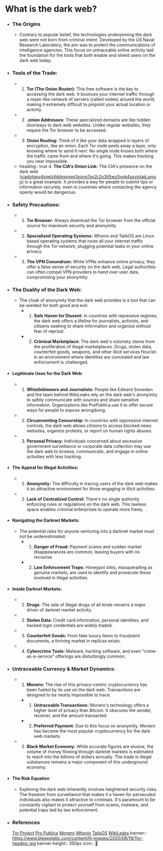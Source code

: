 # What is the dark web?
- ### The Origins
	- Contrary to popular belief, the technologies underpinning the dark web were not born from criminal intent. Developed by the US Naval Research Laboratory, the aim was to protect the communications of intelligence agencies. This focus on untraceable online activity laid the foundation for the tools that both enable and shield users on the dark web today.
- ### Tools of the Trade:
	- 1. **Tor (The Onion Router):** This free software is the key to accessing the dark web. It bounces your internet traffic through a maze-like network of servers (called nodes) around the world, making it extremely difficult to pinpoint your actual location or activity.
	- 2. **.onion Addresses:** These specialized domains are like hidden doorways to dark web websites. Unlike regular websites, they require the Tor browser to be accessed.
	- 3. **Onion Routing:** Think of it like your data wrapped in layers of encryption, like an onion. Each Tor node peels away a layer, only knowing where to send it next. No single node knows both where the traffic came from and where it's going. This makes tracking you near impossible.
	- heading:: true
	  4. **The CIA's Onion Link:** The CIA's presence on the dark web ([ciadotgov4sjwlzihbbgxnqg3xiyrg7so2r2o3lt5wz5ypk4sxyjstad.onion](http://ciadotgov4sjwlzihbbgxnqg3xiyrg7so2r2o3lt5wz5ypk4sxyjstad.onion)) is a great example. It provides a way for people to submit tips or information securely, even in countries where contacting the agency openly would be dangerous.
- ### Safety Precautions:
	- 1. **Tor Browser:** Always download the Tor browser from the official source for maximum security and anonymity.
	- 2. **Specialized Operating Systems:** Whonix and TailsOS are Linux-based operating systems that route all your internet traffic through the Tor network, plugging potential leaks in your online privacy.
	- 3. **The VPN Conundrum:** While VPNs enhance online privacy, they offer a false sense of security on the dark web. Legal authorities can often compel VPN providers to hand over user data, compromising your anonymity.
- ### The Duality of the Dark Web:
	- The cloak of anonymity that the dark web provides is a tool that can be wielded for both good and evil:
		- 1. **Safe Haven for Dissent:** In countries with repressive regimes, the dark web offers a lifeline for journalists, activists, and citizens seeking to share information and organize without fear of reprisal.
		- 2. **Criminal Marketplace:** The dark web's notoriety stems from the proliferation of illegal marketplaces. Drugs, stolen data, counterfeit goods, weapons, and other illicit services flourish in an environment where identities are concealed and law enforcement is challenged.
- #### Legitimate Uses for the Dark Web:
	- 1. **Whistleblowers and Journalists:** People like Edward Snowden and the team behind WikiLeaks rely on the dark web's anonymity to safely communicate with sources and share sensitive information. Organizations like ProPublica use it to offer secure ways for people to expose wrongdoing.
	- 2. **Circumventing Censorship:** In countries with oppressive internet controls, the dark web allows citizens to access blocked news websites, organize protests, or report on human rights abuses.
	- 3. **Personal Privacy:** Individuals concerned about excessive government surveillance or corporate data collection may use the dark web to browse, communicate, and engage in online activities with less tracking.
- #### The Appeal for Illegal Activities:
	- 1. **Anonymity:** The difficulty in tracing users of the dark web makes it an attractive environment for those engaging in illicit activities.
	- 2. **Lack of Centralized Control:** There's no single authority enforcing rules or regulations on the dark web. This lawless space enables criminal enterprises to operate more freely.
- #### Navigating the Darknet Markets:
	- The potential risks for anyone venturing into a darknet market must not be underestimated:
		- 1. **Danger of Fraud:** Payment scams and sudden market disappearances are common, leaving buyers with no recourse.
		- 2. **Law Enforcement Traps:** Honeypot sites, masquerading as genuine markets, are used to identify and prosecute those involved in illegal activities.
- #### Inside Darknet Markets:
	- 1. **Drugs:** The sale of illegal drugs of all kinds remains a major driver of darknet market activity.
	- 2. **Stolen Data:** Credit card information, personal identities, and hacked login credentials are widely traded.
	- 3. **Counterfeit Goods:** From fake luxury items to fraudulent documents, a thriving market in replicas exists.
	- 4. **Cybercrime Tools:** Malware, hacking software, and even "crime-as-a-service" offerings are disturbingly common.
- ### Untraceable Currency & Market Dynamics:
	- 1. **Monero:** The rise of this privacy-centric cryptocurrency has been fueled by its use on the dark web. Transactions are designed to be nearly impossible to trace.
		- 1. **Untraceable Transactions:** Monero's technology offers a higher level of privacy than Bitcoin. It obscures the sender, receiver, and the amount transacted.
		- 2. **Preferred Payment:** Due to this focus on anonymity, Monero has become the most popular cryptocurrency for the dark web markets.
	- 2. **Black Market Economy:** While accurate figures are elusive, the volume of money flowing through darknet markets is estimated to reach into the billions of dollars annually. The trade in illegal substances remains a major component of this underground economy.
- #### The Risk Equation
	- Exploring the dark web inherently involves heightened security risks. The freedom from surveillance that makes it a haven for persecuted individuals also makes it attractive to criminals. It's paramount to be constantly vigilant to protect yourself from scams, malware, and potential traps laid by law enforcement.
- ### References
  [Tor Project](https://www.torproject.org/)
  [Pro Publica](https://www.propublica.org/)
  [Monero](https://www.getmonero.org/)
  [Whonix](https://www.whonix.org/)
  [TailsOS](https://tails.net/)
  [WikiLeaks](https://wikileaks.org/)
banner:: https://www.bleepstatic.com/content/hl-images/2020/08/19/Tor-headpic.jpg
banner-height:: 350px
icon::  🧅
